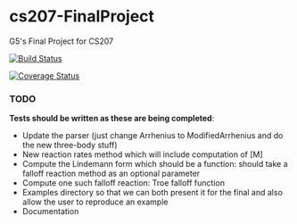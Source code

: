 # cs207-FinalProject
G5's Final Project for CS207

[![Build Status](https://travis-ci.org/CS207-G5/cs207-FinalProject.svg?branch=master)](https://travis-ci.org/CS207-G5/cs207-FinalProject)

[![Coverage Status](https://coveralls.io/repos/github/CS207-G5/cs207-FinalProject/badge.png?branch=master&maxAge=0)](https://coveralls.io/github/CS207-G5/cs207-FinalProject?branch=master&maxAge=0)

### TODO

**Tests should be written as these are being completed**:
* Update the parser (just change Arrhenius to ModifiedArrhenius and do the new
  three-body stuff)
* New reaction rates method which will include computation of [M]
* Compute the Lindemann form which should be a function: should take a falloff
  reaction method as an optional parameter
* Compute one such falloff reaction: Troe falloff function
* Examples directory so that we can both present it for the final and also allow
  the user to reproduce an example
* Documentation
